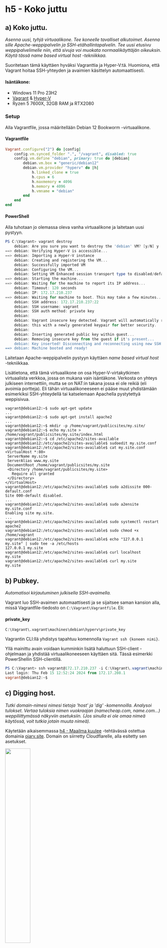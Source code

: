 # h5 - Koko juttu

## a) Koko juttu.
_Asenna uusi, tyhjä virtuaalikone. Tee koneelle tavalliset alkutoimet. Asenna sille Apache-weppipalvelin ja SSH-etähallintapalvelin. Tee uusi etusivu weppipalvelimelle niin, että sivuja voi muokata normaalikäyttäjän oikeuksin. Käytä tässä name based virtual host -tekniikkaa._

Suoritetaan tämä käyttäen hyväksi Vagranttia ja Hyper-V:tä. Huomiona, että Vagrant hoitaa SSH-yhteyden ja avaimien käsittelyn automaattisesti.

#### Isäntäkone:
* Windows 11 Pro 23H2
* [Vagrant](https://www.vagrantup.com/) & [Hyper-V](https://en.wikipedia.org/wiki/Hyper-V)
* Ryzen 5 7600X, 32GB RAM ja RTX2080

### Setup

Alla Vagrantfile, jossa määritellään Debian 12 Bookworm -virtuaalikone.

#### Vagrantfile
```ruby
Vagrant.configure("2") do |config|
	config.vm.synced_folder ".", "/vagrant", disabled: true
	config.vm.define "debian", primary: true do |debian|
		debian.vm.box = "generic/debian12"
		debian.vm.provider "hyperv" do |h|
			h.linked_clone = true
			h.cpus = 6
			h.maxmemory = 4096
			h.memory = 4096
			h.vmname = "debian"
		end
	end
end
```

#### PowerShell

Alla tuhotaan jo olemassa oleva vanha virtuaalikone ja laitetaan uusi pystyyn.

```powershell
PS C:\Vagrant> vagrant destroy
    debian: Are you sure you want to destroy the 'debian' VM? [y/N] y                                                   ==> debian: Stopping the machine...                                                                                     ==> debian: Deleting the machine...                                                                                     PS C:\Vagrant> vagrant up                                                                                               Bringing machine 'debian' up with 'hyperv' provider...                                                                  ==> debian: Verifying Hyper-V is enabled...
==> debian: Verifying Hyper-V is accessible...
==> debian: Importing a Hyper-V instance
    debian: Creating and registering the VM...
    debian: Successfully imported VM
    debian: Configuring the VM...
    debian: Setting VM Enhanced session transport type to disabled/default (VMBus)
==> debian: Starting the machine...
==> debian: Waiting for the machine to report its IP address...
    debian: Timeout: 120 seconds
    debian: IP: 172.17.210.237
==> debian: Waiting for machine to boot. This may take a few minutes...
    debian: SSH address: 172.17.210.237:22
    debian: SSH username: vagrant
    debian: SSH auth method: private key
    debian:
    debian: Vagrant insecure key detected. Vagrant will automatically replace
    debian: this with a newly generated keypair for better security.
    debian:
    debian: Inserting generated public key within guest...
    debian: Removing insecure key from the guest if it's present...
    debian: Key inserted! Disconnecting and reconnecting using new SSH key...
==> debian: Machine booted and ready!
```

Laitetaan Apache-weppipalvelin pystyyn käyttäen _name based virtual host_ -tekniikkaa.

Lisätietona, että tämä virtuaalikone on osa Hyper-V-virtakytkimen virtuaalista verkkoa, jossa on mukana vain isäntäkone. Verkosta on yhteys julkiseen internettiin, mutta se on NAT:in takana jossa ei ole reikiä (eli avoimia portteja). Eli tähän virtuaalikoneeseen ei pääse muut yhdistämään esimerkiksi SSH-yhteydellä tai katselemaan Apachella pystytettyä weppisivua.

```console
vagrant@debian12:~$ sudo apt-get update
...
vagrant@debian12:~$ sudo apt-get install apache2
...
vagrant@debian12:~$ mkdir -p /home/vagrant/publicsites/my.site/
vagrant@debian12:~$ echo my.site > /home/vagrant/publicsites/my.site/index.html
vagrant@debian12:~$ cd /etc/apache2/sites-available
vagrant@debian12:/etc/apache2/sites-available$ sudoedit my.site.conf
vagrant@debian12:/etc/apache2/sites-available$ cat my.site.conf
<VirtualHost *:80>
 ServerName my.site
 ServerAlias www.my.site
 DocumentRoot /home/vagrant/publicsites/my.site
 <Directory /home/vagrant/publicsites/my.site>
   Require all granted
 </Directory>
</VirtualHost>
vagrant@debian12:/etc/apache2/sites-available$ sudo a2dissite 000-default.conf
Site 000-default disabled.
...
vagrant@debian12:/etc/apache2/sites-available$ sudo a2ensite my.site.conf
Enabling site my.site.
...
vagrant@debian12:/etc/apache2/sites-available$ sudo systemctl restart apache2
vagrant@debian12:/etc/apache2/sites-available$ sudo chmod +x /home/vagrant
vagrant@debian12:/etc/apache2/sites-available$ echo "127.0.0.1 my.site" | sudo tee -a /etc/hosts
127.0.0.1 my.site
vagrant@debian12:/etc/apache2/sites-available$ curl localhost
my.site
vagrant@debian12:/etc/apache2/sites-available$ curl my.site
my.site
```

## b) Pubkey.
_Automatisoi kirjautuminen julkisella SSH-avaimella._

Vagrant luo SSH-avaimen automaattisesti ja se sijaitsee saman kansion alla, missä Vagrantfile-tiedosto on ```C:\Vagrant\Vagrantfile```. Eli:

#### private_key
```C:\Vagrant\.vagrant\machines\debian\hyperv\private_key```

Vagrantin CLI:llä yhdistys tapahtuu komennolla ```Vagrant ssh {koneen nimi}```.

Yllä mainittu avain voidaan kumminkin lisätä haluttuun SSH-client -ohjelmaan ja yhdistää virtuaalikoneeseen käyttäen sitä. Tässä esimerkki PowerShellin SSH-clientillä.

```powershell
PS C:\Vagrant> ssh vagrant@172.17.210.237 -i C:\Vagrant\.vagrant\machines\debian\hyperv\private_key
Last login: Thu Feb 15 12:52:24 2024 from 172.17.208.1
vagrant@debian12:~$
```

## c) Digging host.
_Tutki domain-nimesi nimesi tietoja 'host' ja 'dig' -komennoilla. Analysoi tulokset. Vertaa tuloksia nimen vuokraajan (namecheap.com, name.com...) weppiliittymässä näkyviin asetuksiin. (Jos sinulla ei ole omaa nimeä käytössä, voit tutkia jotain muuta nimeä)._

Käytetään aikaisemmassa [h4 - Maailma kuulee](h4.md) -tehtävässä ostettua domainia [ojarv.site](https://ojarv.site). Domain on siirretty Cloudflarelle, alla esitetty sen asetukset.

<img src="Assets/h4/cloudflare.png"  width="40%" height="40%">

#### host ojarv.site
```console
vagrant@debian12:~$ host ojarv.site
ojarv.site has address 188.114.97.3
ojarv.site has address 188.114.96.3
ojarv.site has IPv6 address 2a06:98c1:3120::3
ojarv.site has IPv6 address 2a06:98c1:3121::3
```

Tästä voidaan todeta, että verkkotunnuksella on neljä A-tietuetta: IPv4 ja IPv6 -osoiteita molempia kaksi kappaletta. Koska verkkotunnuksella on [Cloudflaren proxy-toiminto](https://developers.cloudflare.com/dns/manage-dns-records/reference/proxied-dns-records/#proxied-records) päällä, niin nämä IP-osoitteet kuuluvat Cloudflarelle, eikä palvelimelle. Eli yhteydet kulkevat Cloudflaren proxyn kautta, jolloin palvelimen oma osoite ei paljastu. 

Vaikka domainilla on määriteltynä asetuksissa vain yksi A-tietue ja ei AAAA-tietueita niin nämä näkyvät juuri tuon proxy-toiminnon takia. Eli sivulle pääsee myös, IPv6 yhteyden avulla, koska proxy tukee sitä.

#### dig ojarv.site
```console
vagrant@debian12:~$ dig ojarv.site

# DiG:in versio ja kohde osoite
; <<>> DiG 9.18.16-1~deb12u1-Debian <<>> ojarv.site

# Globaalit parametrit
;; global options: +cmd

# Saatu vastaus
;; Got answer:

# DNS-pyynnön otsikko, QUERY = kysely, status: NOERROR = OK ja id = Kyselyn tunnus/ID
;; ->>HEADER<<- opcode: QUERY, status: NOERROR, id: 14171

# https://metebalci.com/blog/a-short-practical-tutorial-of-dig-dns-and-dnssec/
# Flägit; qr=query, rd=recursion desired, ra=recursion available
# QUERY: yksi kysely tehtiin, ANSWER: kaksi vastausta saatiin
# AUTHORITY: ei valuutettua vastausta, ADDITIONAL: yksi lisävastaus saatavilla
;; flags: qr rd ra; QUERY: 1, ANSWER: 2, AUTHORITY: 0, ADDITIONAL: 1

# https://en.wikipedia.org/wiki/Extension_Mechanisms_for_DNS
;; OPT PSEUDOSECTION:
; EDNS: version: 0, flags:; udp: 4096
;; QUESTION SECTION:
;ojarv.site.                    IN      A

# Vastaukset, eli tässä tapauksessa vain IPv4 A-tietueet
;; ANSWER SECTION:
ojarv.site.             300     IN      A       188.114.97.3
ojarv.site.             300     IN      A       188.114.96.3

# Kyselyn kesto
;; Query time: 35 msec

# DNS-palvelimen osoite ja yhteys portti sekä protokolla
;; SERVER: 4.2.2.1#53(4.2.2.1) (UDP)

# Milloin kysely on tehty
;; WHEN: Thu Feb 15 13:58:09 UTC 2024

# Vastaanotetun viestin koko tavuissa
;; MSG SIZE  rcvd: 71
```

Nähtävästi dig hakee vain IPv4-osoitteet oletuksena, jos haluaa IPv6 kyselyn, täytyy antaa komento ```dig domain AAAA```.

#### dig ojav.site AAAA
```console
vagrant@debian12:~$ dig ojarv.site AAAA

; <<>> DiG 9.18.16-1~deb12u1-Debian <<>> ojarv.site AAAA
;; global options: +cmd
;; Got answer:
;; ->>HEADER<<- opcode: QUERY, status: NOERROR, id: 33680
;; flags: qr rd ra; QUERY: 1, ANSWER: 2, AUTHORITY: 0, ADDITIONAL: 1

;; OPT PSEUDOSECTION:
; EDNS: version: 0, flags:; udp: 4096
;; QUESTION SECTION:
;ojarv.site.                    IN      AAAA

;; ANSWER SECTION:
ojarv.site.             300     IN      AAAA    2a06:98c1:3120::3
ojarv.site.             300     IN      AAAA    2a06:98c1:3121::3

;; Query time: 31 msec
;; SERVER: 4.2.2.1#53(4.2.2.1) (UDP)
;; WHEN: Thu Feb 15 19:11:14 UTC 2024
;; MSG SIZE  rcvd: 95
```

Ja tässähän ei mikään muuttunut kuin, että kyselyssä haettiin verkkotunnuksen AAAA-tietueet, eli IPv6 osoitteet.

## m) Vapaaehtoinen.
_Asenna Vagrant, asenna sillä uusi virtuaalikone._

Olen käyttänyt Vagranttia jo jonkin aikaa, aikaisemmalta kurssilta löytyy vastaava tehtävä, vastaukseni alla olevassa linkissä.

* [Infra as Code h2 - Karjaa](https://github.com/ojarv/Infra-as-Code/blob/main/h2.md)

## Tehtävänanto

https://terokarvinen.com/2024/linux-palvelimet-2024-alkukevat/
